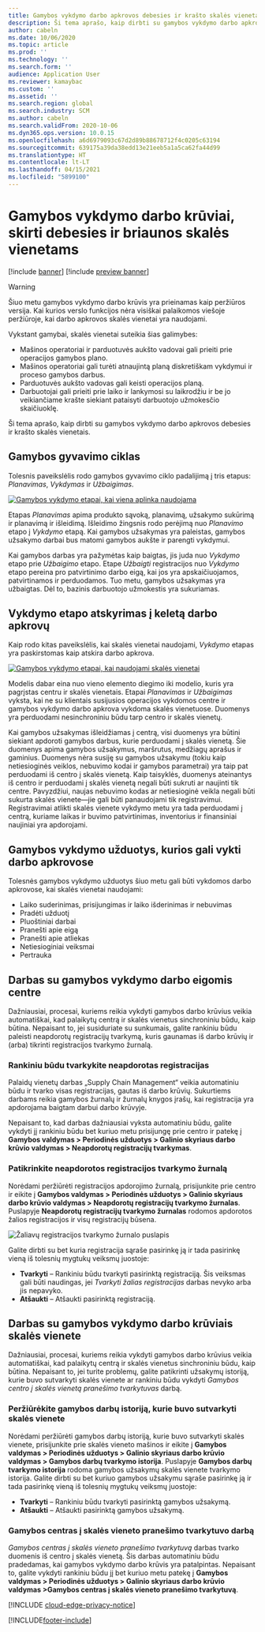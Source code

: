 ```yaml
---
title: Gamybos vykdymo darbo apkrovos debesies ir krašto skalės vienetams
description: Ši tema aprašo, kaip dirbti su gamybos vykdymo darbo apkrovos debesies ir krašto skalės vienetais.
author: cabeln
ms.date: 10/06/2020
ms.topic: article
ms.prod: ''
ms.technology: ''
ms.search.form: ''
audience: Application User
ms.reviewer: kamaybac
ms.custom: ''
ms.assetid: ''
ms.search.region: global
ms.search.industry: SCM
ms.author: cabeln
ms.search.validFrom: 2020-10-06
ms.dyn365.ops.version: 10.0.15
ms.openlocfilehash: a6d6979093c67d2d89b88678712f4c0205c63194
ms.sourcegitcommit: 639175a39da38edd13e21eeb5a1a5ca62fa44d99
ms.translationtype: HT
ms.contentlocale: lt-LT
ms.lasthandoff: 04/15/2021
ms.locfileid: "5899100"
---
```

# <a name="manufacturing-execution-workloads-for-cloud-and-edge-scale-units"></a>Gamybos vykdymo darbo krūviai, skirti debesies ir briaunos skalės vienetams

[!include [banner](../includes/banner.md)]
[!include [preview banner](../includes/preview-banner.md)]

> [!WARNING]
> Šiuo metu gamybos vykdymo darbo krūvis yra prieinamas kaip peržiūros versija.
> Kai kurios verslo funkcijos nėra visiškai palaikomos viešoje peržiūroje, kai darbo apkrovos skalės vienetai yra naudojami.

Vykstant gamybai, skalės vienetai suteikia šias galimybes:

- Mašinos operatoriai ir parduotuvės aukšto vadovai gali prieiti prie operacijos gamybos plano.
- Mašinos operatoriai gali turėti atnaujintą planą diskretiškam vykdymui ir proceso gamybos darbus.
- Parduotuvės aukšto vadovas gali keisti operacijos planą.
- Darbuotojai gali prieiti prie laiko ir lankymosi su laikrodžiu ir be jo veikiančiame krašte siekiant pataisyti darbuotojo užmokesčio skaičiuoklę.

Ši tema aprašo, kaip dirbti su gamybos vykdymo darbo apkrovos debesies ir krašto skalės vienetais.

## <a name="the-manufacturing-lifecycle"></a>Gamybos gyvavimo ciklas

Tolesnis paveikslėlis rodo gamybos gyvavimo ciklo padalijimą į tris etapus: *Planavimas*, *Vykdymas* ir *Užbaigimas*.

[![Gamybos vykdymo etapai, kai viena aplinka naudojama](media/mes-phases.png "Gamybos vykdymo etapai, kai viena aplinka naudojama")](media/mes-phases-large.png)

Etapas _Planavimas_ apima produkto sąvoką, planavimą, užsakymo sukūrimą ir planavimą ir išleidimą. Išleidimo žingsnis rodo perėjimą nuo _Planavimo_ etapo į _Vykdymo_ etapą. Kai gamybos užsakymas yra paleistas, gamybos užsakymo darbai bus matomi gamybos aukšte ir parengti vykdymui.

Kai gamybos darbas yra pažymėtas kaip baigtas, jis juda nuo _Vykdymo_ etapo prie _Užbaigimo_ etapo. Etape _Užbaigti_ registracijos nuo *Vykdymo* etapo pereina pro patvirtinimo darbo eigą, kai jos yra apskaičiuojamos, patvirtinamos ir perduodamos. Tuo metu, gamybos užsakymas yra užbaigtas. Dėl to, bazinis darbuotojo užmokestis yra sukuriamas.

## <a name="splitting-the-execute-phase-into-a-separate-workload"></a>Vykdymo etapo atskyrimas į keletą darbo apkrovų

Kaip rodo kitas paveikslėlis, kai skalės vienetai naudojami, _Vykdymo_ etapas yra paskirstomas kaip atskira darbo apkrova.

[![Gamybos vykdymo etapai, kai naudojami skalės vienetai](media/mes-phases-workloads.png "Gamybos vykdymo etapai, kai naudojami skalės vienetai")](media/mes-phases-workloads-large.png)

Modelis dabar eina nuo vieno elemento diegimo iki modelio, kuris yra pagrįstas centru ir skalės vienetais. Etapai _Planavimas_ ir _Užbaigimas_ vyksta, kai ne su klientais susijusios operacijos vykdomos centre ir gamybos vykdymo darbo apkrova vykdoma skalės vienetuose. Duomenys yra perduodami nesinchroniniu būdu tarp centro ir skalės vienetų.

Kai gamybos užsakymas išleidžiamas į centrą, visi duomenys yra būtini siekiant apdoroti gamybos darbus, kurie perduodami į skalės vienetą. Šie duomenys apima gamybos užsakymus, maršrutus, medžiagų aprašus ir gaminius. Duomenys nėra susiję su gamybos užsakymu (tokiu kaip netiesioginės veiklos, nebuvimo kodai ir gamybos parametrai) yra taip pat perduodami iš centro į skalės vienetą. Kaip taisyklės, duomenys ateinantys iš centro ir perduodami į skalės vienetą negali būti sukruti ar naujinti tik centre. Pavyzdžiui, naujas nebuvimo kodas ar netiesioginė veikla negali būti sukurta skalės vienete&mdash;jie gali būti panaudojami tik registravimui. Registravimai atlikti skalės vienete vykdymo metu yra tada perduodami į centrą, kuriame laikas ir buvimo patvirtinimas, inventorius ir finansiniai naujiniai yra apdorojami.

## <a name="manufacturing-execution-tasks-that-can-be-run-on-workloads"></a>Gamybos vykdymo užduotys, kurios gali vykti darbo apkrovose

Tolesnės gamybos vykdymo užduotys šiuo metu gali būti vykdomos darbo apkrovose, kai skalės vienetai naudojami:

- Laiko suderinimas, prisijungimas ir laiko išderinimas ir nebuvimas
- Pradėti užduotį
- Pluoštiniai darbai
- Pranešti apie eigą
- Pranešti apie atliekas
- Netiesioginiai veiksmai
- Pertrauka

## <a name="working-with-manufacturing-execution-workloads-on-the-hub"></a>Darbas su gamybos vykdymo darbo eigomis centre

Dažniausiai, procesai, kuriems reikia vykdyti gamybos darbo krūvius veikia automatiškai, kad palaikytų centrą ir skalės vienetus sinchroniniu būdu, kaip būtina. Nepaisant to, jei susiduriate su sunkumais, galite rankiniu būdu paleisti neapdorotų registracijų tvarkymą, kuris gaunamas iš darbo krūvių ir (arba) tikrinti registracijos tvarkymo žurnalą.

### <a name="manually-process-raw-registrations"></a>Rankiniu būdu tvarkykite neapdorotas registracijas

Palaidų vienetų darbas „Supply Chain Management“ veikia automatiniu būdu ir tvarko visas registracijas, gautas iš darbo krūvių. Sukurtiems darbams reikia gamybos žurnalų ir žurnalų knygos įrašų, kai registracija yra apdorojama baigtam darbui darbo krūvyje.

Nepaisant to, kad darbas dažniausiai vyksta automatiniu būdu, galite vykdyti jį rankiniu būdu bet kuriuo metu prisijungę prie centro ir patekę į **Gamybos valdymas \> Periodinės užduotys \> Galinio skyriaus darbo krūvio valdymas \> Neapdorotų registracijų tvarkymas**.

### <a name="check-the-raw-registration-processing-log"></a>Patikrinkite neapdorotos registracijos tvarkymo žurnalą

Norėdami peržiūrėti registracijos apdorojimo žurnalą, prisijunkite prie centro ir eikite į **Gamybos valdymas \> Periodinės užduotys \> Galinio skyriaus darbo krūvio valdymas \> Neapdorotų registracijų tvarkymo žurnalas**. Puslapyje **Neapdorotų registracijų tvarkymo žurnalas** rodomos apdorotos žalios registracijos ir visų registracijų būsena.

![Žaliavų registracijos tvarkymo žurnalo puslapis](media/mes-processing-log.png "Žaliavų registracijos tvarkymo žurnalo puslapis")

Galite dirbti su bet kuria registracija sąraše pasirinkę ją ir tada pasirinkę vieną iš tolesnių mygtukų veiksmų juostoje:

- **Tvarkyti** – Rankiniu būdu tvarkyti pasirinktą registraciją. Šis veiksmas gali būti naudingas, jei _Tvarkyti žalias registracijas_ darbas nevyko arba jis nepavyko.
- **Atšaukti** – Atšaukti pasirinktą registraciją.

## <a name="working-with-manufacturing-execution-workloads-on-a-scale-unit"></a>Darbas su gamybos vykdymo darbo krūviais skalės vienete

Dažniausiai, procesai, kuriems reikia vykdyti gamybos darbo krūvius veikia automatiškai, kad palaikytų centrą ir skalės vienetus sinchroniniu būdu, kaip būtina. Nepaisant to, jei turite problemų, galite patikrinti užsakymų istoriją, kurie buvo sutvarkyti skalės vienete ar rankiniu būdu vykdyti _Gamybos centro į skalės vienetą pranešimo tvarkytuvas_ darbą.

### <a name="view-the-history-of-manufacturing-jobs-that-have-been-processed-on-a-scale-unit"></a>Peržiūrėkite gamybos darbų istoriją, kurie buvo sutvarkyti skalės vienete

Norėdami peržiūrėti gamybos darbų istoriją, kurie buvo sutvarkyti skalės vienete, prisijunkite prie skalės vieneto mašinos ir eikite į **Gamybos valdymas \> Periodinės užduotys \> Galinio skyriaus darbo krūvio valdymas \> Gamybos darbų tvarkymo istorija**. Puslapyje **Gamybos darbų tvarkymo istorija** rodoma gamybos užsakymų skalės vienete tvarkymo istorija. Galite dirbti su bet kuriuo gamybos užsakymu sąraše pasirinkę ją ir tada pasirinkę vieną iš tolesnių mygtukų veiksmų juostoje:

- **Tvarkyti** – Rankiniu būdu tvarkyti pasirinktą gamybos užsakymą.
- **Atšaukti** – Atšaukti pasirinktą gamybos užsakymą.

### <a name="manufacturing-hub-to-scale-unit-message-processor-job"></a>Gamybos centras į skalės vieneto pranešimo tvarkytuvo darbą

_Gamybos centras į skalės vieneto pranešimo tvarkytuvą_ darbas tvarko duomenis iš centro į skalės vienetą. Šis darbas automatiniu būdu pradedamas, kai gamybos vykdymo darbo krūvis yra patalpintas. Nepaisant to, galite vykdyti rankiniu būdu jį bet kuriuo metu patekę į **Gamybos valdymas \> Periodinės užduotys \> Galinio skyriaus darbo krūvio valdymas \>Gamybos centras į skalės vieneto pranešimo tvarkytuvą**.

[!INCLUDE [cloud-edge-privacy-notice](../../includes/cloud-edge-privacy-notice.md)]

[!INCLUDE[footer-include](../../includes/footer-banner.md)]
